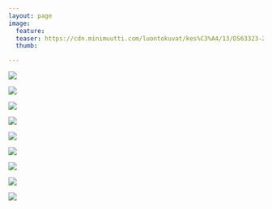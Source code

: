 ```yaml
---
layout: page
image:
  feature:
  teaser: https://cdn.minimuutti.com/luontokuvat/kes%C3%A4/13/DS63323-245px.jpg
  thumb:

---
```


![](https://cdn.minimuutti.com/luontokuvat/kes%C3%A4/13/DS64056-800px.jpg)

![](https://cdn.minimuutti.com/luontokuvat/kes%C3%A4/13/DS64069-800px.jpg)

![](https://cdn.minimuutti.com/luontokuvat/kes%C3%A4/13/DS64080-800px.jpg)

![](https://cdn.minimuutti.com/luontokuvat/kes%C3%A4/13/DS64089-800px.jpg)

![](https://cdn.minimuutti.com/luontokuvat/kes%C3%A4/13/DS64132-800px.jpg)

![](https://cdn.minimuutti.com/luontokuvat/kes%C3%A4/13/DS64146-800px.jpg)

![](https://cdn.minimuutti.com/luontokuvat/kes%C3%A4/13/DS63309-800px.jpg)

![](https://cdn.minimuutti.com/luontokuvat/kes%C3%A4/13/DS64079-800px.jpg)

![](https://cdn.minimuutti.com/luontokuvat/kes%C3%A4/13/DS63323-800px.jpg)
